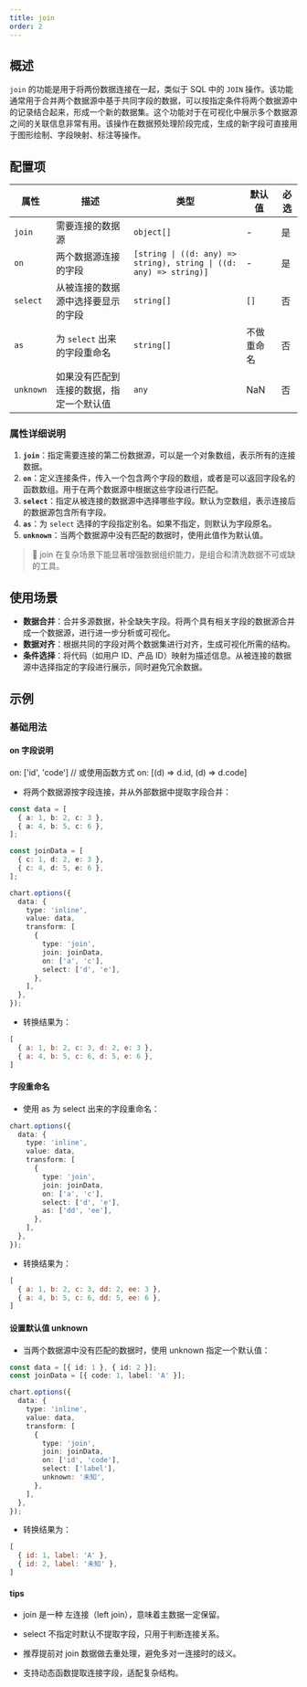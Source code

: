 ```yaml
---
title: join
order: 2
---
```


## 概述

`join` 的功能是用于将两份数据连接在一起，类似于 SQL 中的 `JOIN` 操作。该功能通常用于合并两个数据源中基于共同字段的数据，可以按指定条件将两个数据源中的记录结合起来，形成一个新的数据集。这个功能对于在可视化中展示多个数据源之间的关联信息非常有用。该操作在数据预处理阶段完成，生成的新字段可直接用于图形绘制、字段映射、标注等操作。

## 配置项

| 属性     | 描述                                   | 类型                                                                 | 默认值   | 必选   |
|----------|----------------------------------------|----------------------------------------------------------------------|----------|--------|
| `join`   | 需要连接的数据源                       | `object[]`                                                           | -        | 是     |
| `on`     | 两个数据源连接的字段                   | `[string \| ((d: any) => string), string \| ((d: any) => string)]`    | -        | 是     |
| `select` | 从被连接的数据源中选择要显示的字段      | `string[]`                                                           | `[]`     | 否     |
| `as`     | 为 `select` 出来的字段重命名            | `string[]`                                                           | 不做重命名 | 否     |
| `unknown`| 如果没有匹配到连接的数据，指定一个默认值 | `any`                                                                |  NaN    | 否     |

### 属性详细说明

1. **`join`**：指定需要连接的第二份数据源，可以是一个对象数组，表示所有的连接数据。
2. **`on`**：定义连接条件，传入一个包含两个字段的数组，或者是可以返回字段名的函数数组。用于在两个数据源中根据这些字段进行匹配。
3. **`select`**：指定从被连接的数据源中选择哪些字段。默认为空数组，表示连接后的数据源包含所有字段。
4. **`as`**：为 `select` 选择的字段指定别名。如果不指定，则默认为字段原名。
5. **`unknown`**：当两个数据源中没有匹配的数据时，使用此值作为默认值。

> 📌 join 在复杂场景下能显著增强数据组织能力，是组合和清洗数据不可或缺的工具。

## 使用场景

- **数据合并**：合并多源数据，补全缺失字段。将两个具有相关字段的数据源合并成一个数据源，进行进一步分析或可视化。
- **数据对齐**：根据共同的字段对两个数据集进行对齐，生成可视化所需的结构。
- **条件选择**：将代码（如用户 ID、产品 ID）映射为描述信息。从被连接的数据源中选择指定的字段进行展示，同时避免冗余数据。

## 示例

### 基础用法

#### on 字段说明
on: ['id', 'code']
// 或使用函数方式
on: [(d) => d.id, (d) => d.code]

- 将两个数据源按字段连接，并从外部数据中提取字段合并：

```ts
const data = [
  { a: 1, b: 2, c: 3 },
  { a: 4, b: 5, c: 6 },
];

const joinData = [
  { c: 1, d: 2, e: 3 },
  { c: 4, d: 5, e: 6 },
];

chart.options({
  data: {
    type: 'inline',
    value: data,
    transform: [
      {
        type: 'join',
        join: joinData,
        on: ['a', 'c'],
        select: ['d', 'e'],
      },
    ],
  },
});
```

- 转换结果为：
```js
[
  { a: 1, b: 2, c: 3, d: 2, e: 3 },
  { a: 4, b: 5, c: 6, d: 5, e: 6 },
]
```

#### 字段重命名
- 使用 as 为 select 出来的字段重命名：
```ts
chart.options({
  data: {
    type: 'inline',
    value: data,
    transform: [
      {
        type: 'join',
        join: joinData,
        on: ['a', 'c'],
        select: ['d', 'e'],
        as: ['dd', 'ee'],
      },
    ],
  },
});
```
- 转换结果为：
```js
[
  { a: 1, b: 2, c: 3, dd: 2, ee: 3 },
  { a: 4, b: 5, c: 6, dd: 5, ee: 6 },
]
```
#### 设置默认值 unknown

- 当两个数据源中没有匹配的数据时，使用 unknown 指定一个默认值：
```ts
const data = [{ id: 1 }, { id: 2 }];
const joinData = [{ code: 1, label: 'A' }];

chart.options({
  data: {
    type: 'inline',
    value: data,
    transform: [
      {
        type: 'join',
        join: joinData,
        on: ['id', 'code'],
        select: ['label'],
        unknown: '未知',
      },
    ],
  },
});
```
- 转换结果为：
```js
[
  { id: 1, label: 'A' },
  { id: 2, label: '未知' },
]
```

#### tips
- join 是一种 左连接（left join），意味着主数据一定保留。

- select 不指定时默认不提取字段，只用于判断连接关系。

- 推荐提前对 join 数据做去重处理，避免多对一连接时的歧义。

- 支持动态函数提取连接字段，适配复杂结构。
